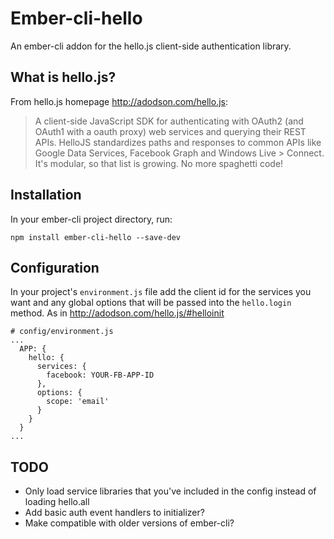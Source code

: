 # Ember-cli-hello
An ember-cli addon for the hello.js client-side authentication library.

## What is hello.js?

From hello.js homepage http://adodson.com/hello.js:

> A client-side JavaScript SDK for authenticating with OAuth2 (and OAuth1 with a oauth proxy) web services and querying their
> REST APIs. HelloJS standardizes paths and responses to common APIs like Google Data Services, Facebook Graph and Windows Live > Connect. It's modular, so that list is growing. No more spaghetti code!

## Installation

In your ember-cli project directory, run:

`npm install ember-cli-hello --save-dev`

## Configuration

In your project's `environment.js` file add the client id for the services you want and any global options that will be passed into the `hello.login` method. As in http://adodson.com/hello.js/#helloinit

```
# config/environment.js
...
  APP: {
    hello: {
      services: {
        facebook: YOUR-FB-APP-ID
      },
      options: {
        scope: 'email'
      }
    }
  }
...
```

## TODO
* Only load service libraries that you've included in the config instead of loading hello.all
* Add basic auth event handlers to initializer?
* Make compatible with older versions of ember-cli?

